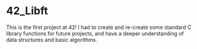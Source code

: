 # 42_Libft
This is the first project at 42! 
I had to create and re-create some standard C library functions for future projects, and have a deeper understanding of data structures and basic algorithms.
